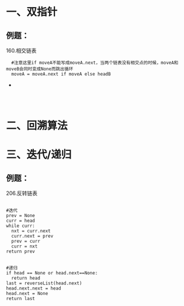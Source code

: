 # 一、双指针
## 例题：
  160.相交链表
  ```
    #注意这里if moveA不能写成moveA.next，当两个链表没有相交点的时候，moveA和moveB会同时变成None而跳出循环
    moveA = moveA.next if moveA else headB
  ```
    
 

- 
  
```

      
```

# 二、回溯算法

# 三、迭代/递归

## 例题：
  206.反转链表
  ```
  
  #迭代
  prev = None
  curr = head
  while curr:
    nxt = curr.next
    curr.next = prev
    prev = curr
    curr = nxt
  return prev
  
  ```
  
  ```
  
  #递归
  if head == None or head.next==None:
    return head
  last = reverseList(head.next)
  head.next.next = head
  head.next = None
  return last
  
  ```
  

